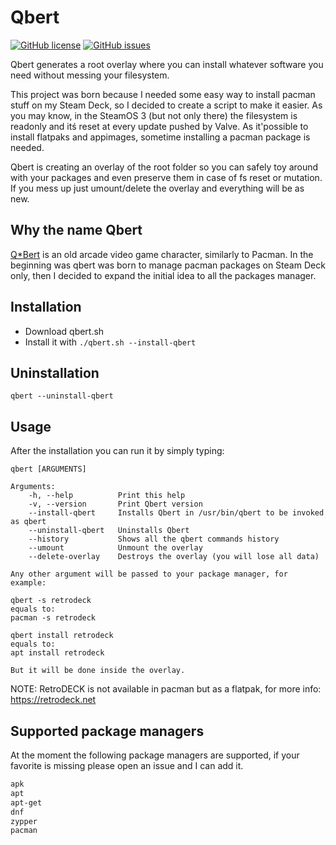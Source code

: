 # Qbert

[![GitHub license](https://img.shields.io/github/license/XargonWan/Qbert)](https://github.com/XargonWan/Qbert/blob/main/LICENSE) [![GitHub issues](https://img.shields.io/github/issues/XargonWan/Qbert)](https://github.com/XargonWan/Qbert/issues)

Qbert generates a root overlay where you can install whatever software you need without messing your filesystem.

This project was born because I needed some easy way to install pacman stuff on my Steam Deck, so I decided to create a script to make it easier.
As you may know, in the SteamOS 3 (but not only there) the filesystem is readonly and itś reset at every update pushed by Valve.
As it'possible to install flatpaks and appimages, sometime installing a pacman package is needed.

Qbert is creating an overlay of the root folder so you can safely toy around with your packages and even preserve them in case of fs reset or mutation.
If you mess up just umount/delete the overlay and everything will be as new.

## Why the name Qbert
[Q*Bert](https://en.wikipedia.org/wiki/Q*bert) is an old arcade video game character, similarly to Pacman.
In the beginning was qbert was born to manage pacman packages on Steam Deck only, then I decided to expand the initial idea to all the packages manager.

## Installation
- Download qbert.sh
- Install it with `./qbert.sh --install-qbert`

## Uninstallation
`qbert --uninstall-qbert`

## Usage
After the installation you can run it by simply typing:

```
qbert [ARGUMENTS]

Arguments:
    -h, --help          Print this help
    -v, --version       Print Qbert version
    --install-qbert     Installs Qbert in /usr/bin/qbert to be invoked as qbert
    --uninstall-qbert   Uninstalls Qbert
    --history           Shows all the qbert commands history
    --umount            Unmount the overlay
    --delete-overlay    Destroys the overlay (you will lose all data)

Any other argument will be passed to your package manager, for example:

qbert -s retrodeck
equals to:
pacman -s retrodeck

qbert install retrodeck
equals to:
apt install retrodeck

But it will be done inside the overlay.
```
NOTE: RetroDECK is not available in pacman but as a flatpak, for more info:
https://retrodeck.net


## Supported package managers
At the moment the following package managers are supported, if your favorite is missing please open an issue and I can add it.
```bash
apk
apt
apt-get
dnf
zypper
pacman
```
